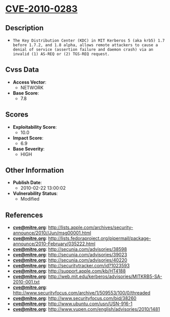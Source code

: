 
# [CVE-2010-0283](https://cve.mitre.org/cgi-bin/cvename.cgi?name=CVE-2010-0283)

## Description

- `The Key Distribution Center (KDC) in MIT Kerberos 5 (aka krb5) 1.7 before 1.7.2, and 1.8 alpha, allows remote attackers to cause a denial of service (assertion failure and daemon crash) via an invalid (1) AS-REQ or (2) TGS-REQ request.`

## Cvss Data

- **Access Vector**:
  - NETWORK
- **Base Score**:
  - 7.8

## Scores

- **Exploitability Score**:
  - 10.0
- **Impact Score**:
  - 6.9
- **Base Severity**:
  - HIGH

## Other Information

- **Publish Date**:
  - 2010-02-22 13:00:02
- **Vulnerability Status**:
  - Modified

## References

- **cve@mitre.org**: http://lists.apple.com/archives/security-announce/2010//Jun/msg00001.html
- **cve@mitre.org**: http://lists.fedoraproject.org/pipermail/package-announce/2010-February/035222.html
- **cve@mitre.org**: http://secunia.com/advisories/38598
- **cve@mitre.org**: http://secunia.com/advisories/39023
- **cve@mitre.org**: http://secunia.com/advisories/40220
- **cve@mitre.org**: http://securitytracker.com/id?1023593
- **cve@mitre.org**: http://support.apple.com/kb/HT4188
- **cve@mitre.org**: http://web.mit.edu/kerberos/advisories/MITKRB5-SA-2010-001.txt
- **cve@mitre.org**: http://www.securityfocus.com/archive/1/509553/100/0/threaded
- **cve@mitre.org**: http://www.securityfocus.com/bid/38260
- **cve@mitre.org**: http://www.ubuntu.com/usn/USN-916-1
- **cve@mitre.org**: http://www.vupen.com/english/advisories/2010/1481
